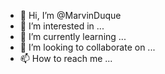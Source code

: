 - 👋 Hi, I’m @MarvinDuque
- 👀 I’m interested in ...
- 🌱 I’m currently learning ...
- 💞️ I’m looking to collaborate on ...
- 📫 How to reach me ...

<!---
MarvinDuque/MarvinDuque is a ✨ special ✨ repository because its `README.md` (this file) appears on your GitHub profile.
You can click the Preview link to take a look at your changes.
--->

